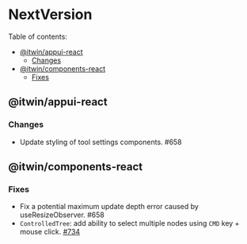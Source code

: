 # NextVersion <!-- omit from toc -->

Table of contents:

- [@itwin/appui-react](#itwinappui-react)
  - [Changes](#changes)
- [@itwin/components-react](#itwincomponents-react)
  - [Fixes](#fixes)

## @itwin/appui-react

### Changes

- Update styling of tool settings components. #658

## @itwin/components-react

### Fixes

- Fix a potential maximum update depth error caused by useResizeObserver. #658
- `ControlledTree`: add ability to select multiple nodes using `CMD` key + mouse click. [#734](https://github.com/iTwin/appui/pull/734)
